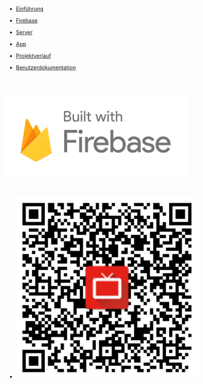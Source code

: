 * [Einführung](README.md)
* [Firebase](firebase.md)
* [Server](server.md)
* [App](app.md)
* [Projektverlauf](projektverlauf.md)
* [Benutzerdokumentation](benutzerdokumentation.md)

* <img src="./images/build.png" style="padding-top:50px;margin-left:-30px">

* <img src="./images/qr-code.png" style="padding-top:50px;margin-left:0px">
